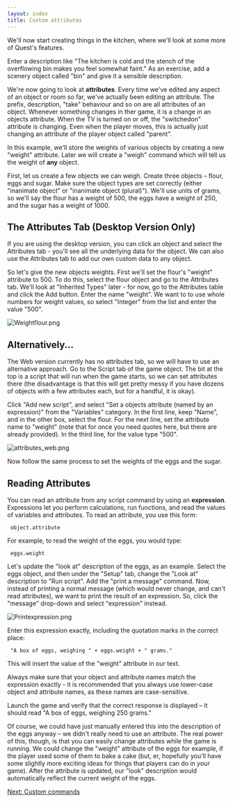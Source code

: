 ```yaml
---
layout: index
title: Custom attributes
---
```


We'll now start creating things in the kitchen, where we'll look at some more of Quest's features.

Enter a description like "The kitchen is cold and the stench of the overflowing bin makes you feel somewhat faint." As an exercise, add a scenery object called "bin" and give it a sensible description.

We're now going to look at **attributes**. Every time we've edited any aspect of an object or room so far, we've actually been editing an attribute. The prefix, description, "take" behaviour and so on are all attributes of an object. Whenever something changes in ther game, it is a change in an objects attribute. When the TV is turned on or off, the "switchedon" attribute is changing. Even when the player moves, this is actually just changing an attribute of the player object called "parent".

In this example, we'll store the weights of various objects by creating a new "weight" attribute. Later we will create a "weigh" command which will tell us the weight of **any** object.

First, let us create a few objects we can weigh. Create three objects – flour, eggs and sugar. Make sure the object types are set correctly (either "inanimate object" or "inanimate object (plural)"). We'll use units of grams, so we'll say the flour has a weight of 500, the eggs have a weight of 250, and the sugar has a weight of 1000.

The Attributes Tab (Desktop Version Only)
------------------

If you are using the desktop version, you can click an object and select the Attributes tab - you'll see all the underlying data for the object. We can also use the Attributes tab to add our own custom data to any object. 

So let's give the new objects weights. First we'll set the flour's "weight" attribute to 500. To do this, select the flour object and go to the Attributes tab. We'll look at "Inherited Types" later - for now, go to the Attributes table and click the Add button. Enter the name "weight". We want to to use whole numbers for weight values, so select "Integer" from the list and enter the value "500".

![](Weightflour.png "Weightflour.png")

Alternatively...
-------------

The Web version currently has no attributes tab, so we will have to use an alternative approach. Go to the Script tab of the game object. The bit at the top is a script that will run when the game starts, so we can set attributes there (the disadvantage is that this will get pretty messy if you have dozens of objects with a few attributes each, but for a handful, it is okay).

Click "Add new script", and select "Set a objects attribute (named by an expression)" from the "Variables" category. In the first line, keep "Name", and in the other box, select the flour. For the next line, set the attribute name to "weight" (note that for once you need quotes here, but there are already provided). In the third line, for the value type "500".
     
![](attributes_web.png "attributes_web.png")

Now follow the same process to set the weights of the eggs and the sugar.

Reading Attributes
------------------

You can read an attribute from any script command by using an **expression**. Expressions let you perform calculations, run functions, and read the values of variables and attributes. To read an attribute, you use this form:

     object.attribute

For example, to read the weight of the eggs, you would type:

     eggs.weight

Let's update the "look at" description of the eggs, as an example. Select the eggs object, and then under the "Setup" tab, change the "Look at" description to "Run script". Add the "print a message" command. Now, instead of printing a normal message (which would never change, and can't read attributes), we want to print the result of an expression. So, click the "message" drop-down and select "expression" instead.

![](Printexpression.png "Printexpression.png")

Enter this expression exactly, including the quotation marks in the correct place:

     "A box of eggs, weighing " + eggs.weight + " grams."

This will insert the value of the "weight" attribute in our text.

Always make sure that your object and attribute names match the expression exactly - it is recommended that you always use lower-case object and attribute names, as these names are case-sensitive.

Launch the game and verify that the correct response is displayed – it should read "A box of eggs, weighing 250 grams."

Of course, we could have just manually entered this into the description of the eggs anyway – we didn't really need to use an attribute. The real power of this, though, is that you can easily change attributes while the game is running. We could change the "weight" attribute of the eggs for example, if the player used some of them to bake a cake (but, er, hopefully you'll have some slightly more exciting ideas for things that players can do in *your* game). After the attribute is updated, our "look" description would automatically reflect the current weight of the eggs.

[Next: Custom commands](custom_commands.html)